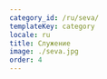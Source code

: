 ```yaml
---
category_id: /ru/seva/
templateKey: category
locale: ru
title: Служение
image: ./seva.jpg
order: 4
---
```

